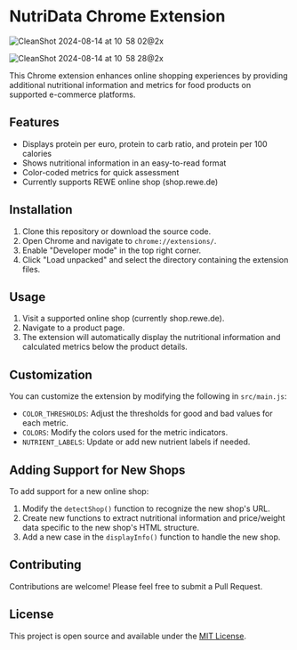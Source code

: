 # NutriData Chrome Extension

![CleanShot 2024-08-14 at 10  58 02@2x](https://github.com/user-attachments/assets/fab77d69-34c4-49aa-8fe5-7313281ada70)

![CleanShot 2024-08-14 at 10  58 28@2x](https://github.com/user-attachments/assets/c3a4c3e2-ce8b-4d33-b2be-2b910a441d32)

This Chrome extension enhances online shopping experiences by providing additional nutritional information and metrics for food products on supported e-commerce platforms.

## Features

- Displays protein per euro, protein to carb ratio, and protein per 100 calories
- Shows nutritional information in an easy-to-read format
- Color-coded metrics for quick assessment
- Currently supports REWE online shop (shop.rewe.de)

## Installation

1. Clone this repository or download the source code.
2. Open Chrome and navigate to `chrome://extensions/`.
3. Enable "Developer mode" in the top right corner.
4. Click "Load unpacked" and select the directory containing the extension files.

## Usage

1. Visit a supported online shop (currently shop.rewe.de).
2. Navigate to a product page.
3. The extension will automatically display the nutritional information and calculated metrics below the product details.

## Customization

You can customize the extension by modifying the following in `src/main.js`:

- `COLOR_THRESHOLDS`: Adjust the thresholds for good and bad values for each metric.
- `COLORS`: Modify the colors used for the metric indicators.
- `NUTRIENT_LABELS`: Update or add new nutrient labels if needed.

## Adding Support for New Shops

To add support for a new online shop:

1. Modify the `detectShop()` function to recognize the new shop's URL.
2. Create new functions to extract nutritional information and price/weight data specific to the new shop's HTML structure.
3. Add a new case in the `displayInfo()` function to handle the new shop.

## Contributing

Contributions are welcome! Please feel free to submit a Pull Request.

## License

This project is open source and available under the [MIT License](LICENSE).
